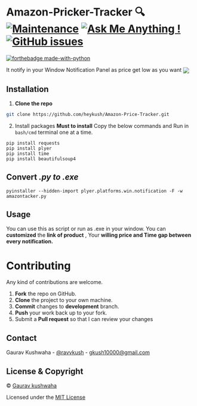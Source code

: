 # Amazon-Pricker-Tracker :mag: [![Maintenance](https://img.shields.io/badge/Maintained%3F-yes-green.svg)](https://GitHub.com/Naereen/StrapDown.js/graphs/commit-activity) [![Ask Me Anything !](https://img.shields.io/badge/Ask%20me-anything-1abc9c.svg)](https://GitHub.com/Naereen/ama) [![GitHub issues](https://img.shields.io/github/issues/Naereen/StrapDown.js.svg)](https://GitHub.com/Naereen/StrapDown.js/issues/)


[![forthebadge made-with-python](http://ForTheBadge.com/images/badges/made-with-python.svg)](https://www.python.org/) 


It notify in your Window Notification Panel as price get low as you want
<img src="https://github.com/heykush/Amazon-Price-Tracker/blob/master/InkedAmazon-price-tracker_LI.png" align="center" />

 ## Installation
1. **Clone the repo**
```sh
git clone https://github.com/heykush/Amazon-Price-Tracker.git
```
2. Install packages
 **Must to install**
 Copy the below commands and Run in `bash/cmd` terminal one at a time. 
 ~~~
 pip install requests
 pip install plyer
 pip install time
 pip install beautifulsoup4
~~~
## Convert *.py to .exe*
~~~
pyinstaller --hidden-import plyer.platforms.win.notification -F -w amazontacker.py
~~~
<!-- USAGE EXAMPLES -->
## Usage
You can use this as script or run as .exe in your window. You can **customized** the **link of product** , Your **willing price and Time gap between every notification.**


Contributing
==========
Any kind of contributions are welcome.
1. **Fork** the repo on GitHub.
2. **Clone** the project to your own machine.
3. **Commit** changes to **development** branch.
4. **Push** your work back up to your fork.
5. Submit a **Pull request** so that I can review your changes

## Contact

Gaurav Kushwaha - [@ravvkush](https://instagram/ravvkush) - gkush10000@gmail.com


## License & Copyright
© [Gaurav kushwaha](https://heykush.github.io/)

Licensed under the [MIT License](License)
